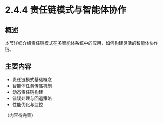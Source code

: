 # 2.4.4 责任链模式与智能体协作

## 概述

本节详细介绍责任链模式在多智能体系统中的应用，如何构建灵活的智能体协作链。

## 主要内容

- 责任链模式基础概念
- 智能体任务传递机制
- 动态责任链构建
- 错误处理与回退策略
- 性能优化与监控

（内容待完善）
